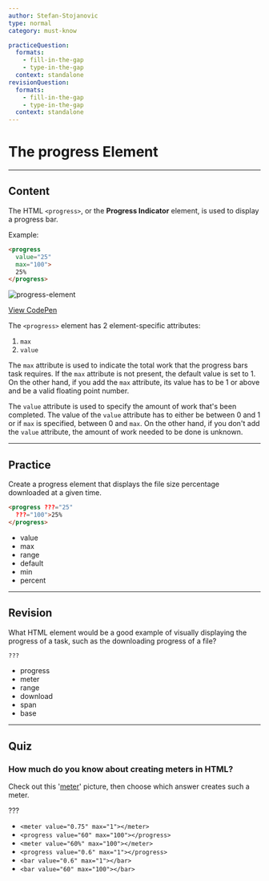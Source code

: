 ```yaml
---
author: Stefan-Stojanovic
type: normal
category: must-know

practiceQuestion:
  formats:
    - fill-in-the-gap
    - type-in-the-gap
  context: standalone
revisionQuestion:
  formats:
    - fill-in-the-gap
    - type-in-the-gap
  context: standalone
---
```


# The progress Element


---

## Content

The HTML `<progress>`, or the **Progress Indicator** element, is used to display a progress bar.

Example:

```html
<progress
  value="25"
  max="100">
  25%
</progress>
```

![progress-element](https://img.enkipro.com/8e80f41251adcc753a26c4ad32cb2543.png)

[View CodePen](https://codepen.io/enkidevs/pen/eKbYJv)

The `<progress>` element has 2 element-specific attributes:

1. `max`
2. `value`

The `max` attribute is used to indicate the total work that the progress bars task requires. If the `max` attribute is not present, the default value is set to 1. On the other hand, if you add the `max` attribute, its value has to be 1 or above and be a valid floating point number.

The `value` attribute is used to specify the amount of work that's been completed. The value of the `value` attribute has to either be between 0 and 1 or if `max` is specified, between 0 and `max`. On the other hand, if you don't add the `value` attribute, the amount of work needed to be done is unknown.


---

## Practice

Create a progress element that displays the file size percentage downloaded at a given time.

```html
<progress ???="25"
  ???="100">25%
</progress>
```

- value
- max
- range
- default
- min
- percent


---

## Revision

What HTML element would be a good example of visually displaying the progress of a task, such as the downloading progress of a file?

```html
???
```

- progress
- meter
- range
- download
- span
- base


---

## Quiz

### How much do you know about creating meters in HTML?


Check out this '[meter](https://www.dropbox.com/s/azi3gl1th52zwrs/Screen%20Shot%202018-06-17%20at%2011.06.47%20PM.png?dl=0)' picture, then choose which answer creates such a meter.

???

- `<meter value="0.75" max="1"></meter>`
- `<progress value="60" max="100"></progress>`
- `<meter value="60%" max="100"></meter>`
- `<progress value="0.6" max="1"></progress>`
- `<bar value="0.6" max="1"></bar>`
- `<bar value="60" max="100"></bar>`
